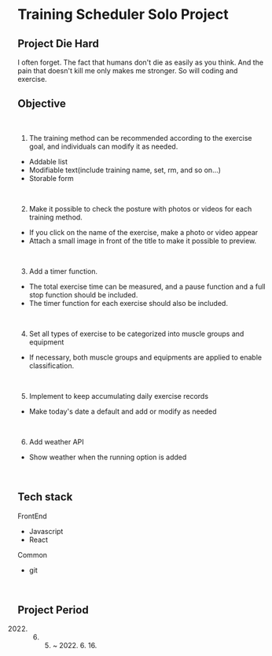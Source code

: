 # Training Scheduler Solo Project

## Project Die Hard
I often forget. The fact that humans don't die as easily as you think. And the pain that doesn't kill me only makes me stronger. So will coding and exercise.

## Objective

<br>

1. The training method can be recommended according to the exercise goal, and individuals can modify it as needed.

- Addable list
- Modifiable text(include training name, set, rm, and so on...)
- Storable form

<br>

2. Make it possible to check the posture with photos or videos for each training method.
- If you click on the name of the exercise, make a photo or video appear
- Attach a small image in front of the title to make it possible to preview.

<br>

3. Add a timer function.
- The total exercise time can be measured, and a pause function and a full stop function should be included.
- The timer function for each exercise should also be included.

<br>

4. Set all types of exercise to be categorized into muscle groups and equipment
- If necessary, both muscle groups and equipments are applied to enable classification.

<br>

5. Implement to keep accumulating daily exercise records
- Make today's date a default and add or modify as needed

<br>

6. Add weather API
- Show weather when the running option is added

<br>

## Tech stack

FrontEnd
- Javascript
- React

Common
- git

<br>

## Project Period

2022. 6. 5. ~ 2022. 6. 16.
